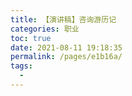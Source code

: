 ```yaml
---
title: 【演讲稿】咨询游历记
categories: 职业
toc: true
date: 2021-08-11 19:18:35
permalink: /pages/e1b16a/
tags: 
  - 
---
```






<!--
主题：咨询游历记录
看点：咨询团队一线经历 + 一些段子
解决问题：对新人来说，了解咨询团队干的事情
参考演讲：

[TOC]

------------



## 自我介绍和开场白

给大家唠唠嗑，也没有什么技术含量，纯粹是经历了一年多的咨询体验，希望分享给对咨询工作有兴趣的同学，多一些从一线咨询现场过来的信息。

改变咨询的刻板印象。

## 咨询的故事

### DDD 培训

### 福建移动

### 华为

### 平安同业

## 我收获了什么？

### “吹牛” - 专家形象

### “甩锅” - 客户预期

### “不要脸” - 抗压能力

### “打扮” - 职业形象

### “装逼” - 思维方式的改变

### "拍客户" - 有价值的吵架 

## 入坑指南

### 找个人带

### 客服害怕的心情

### 模型思维

### 攒 PPT

### 情商？套路？方法论？

### 书单

《咨询的奥秘》

《培训师》




